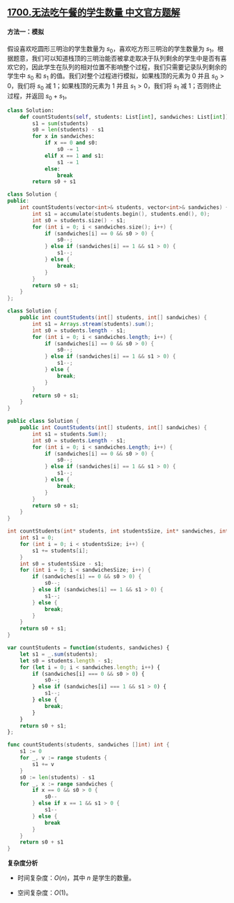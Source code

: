 ## [1700.无法吃午餐的学生数量 中文官方题解](https://leetcode.cn/problems/number-of-students-unable-to-eat-lunch/solutions/100000/wu-fa-chi-wu-can-de-xue-sheng-shu-liang-fv3f5)
#### 方法一：模拟

假设喜欢吃圆形三明治的学生数量为 $s_0$，喜欢吃方形三明治的学生数量为 $s_1$。根据题意，我们可以知道栈顶的三明治能否被拿走取决于队列剩余的学生中是否有喜欢它的，因此学生在队列的相对位置不影响整个过程，我们只需要记录队列剩余的学生中 $s_0$ 和 $s_1$ 的值。我们对整个过程进行模拟，如果栈顶的元素为 $0$ 并且 $s_0 \gt 0$，我们将 $s_0$ 减 $1$；如果栈顶的元素为 $1$ 并且 $s_1 \gt 0$，我们将 $s_1$ 减 $1$；否则终止过程，并返回 $s_0 + s_1$。

```Python [sol1-Python3]
class Solution:
    def countStudents(self, students: List[int], sandwiches: List[int]) -> int:
        s1 = sum(students)
        s0 = len(students) - s1
        for x in sandwiches:
            if x == 0 and s0:
                s0 -= 1
            elif x == 1 and s1:
                s1 -= 1
            else:
                break
        return s0 + s1
```

```C++ [sol1-C++]
class Solution {
public:
    int countStudents(vector<int>& students, vector<int>& sandwiches) {
        int s1 = accumulate(students.begin(), students.end(), 0);
        int s0 = students.size() - s1;
        for (int i = 0; i < sandwiches.size(); i++) {
            if (sandwiches[i] == 0 && s0 > 0) {
                s0--;
            } else if (sandwiches[i] == 1 && s1 > 0) {
                s1--;
            } else {
                break;
            }
        }
        return s0 + s1;
    }
};
```

```Java [sol1-Java]
class Solution {
    public int countStudents(int[] students, int[] sandwiches) {
        int s1 = Arrays.stream(students).sum();
        int s0 = students.length - s1;
        for (int i = 0; i < sandwiches.length; i++) {
            if (sandwiches[i] == 0 && s0 > 0) {
                s0--;
            } else if (sandwiches[i] == 1 && s1 > 0) {
                s1--;
            } else {
                break;
            }
        }
        return s0 + s1;
    }
}
```

```C# [sol1-C#]
public class Solution {
    public int CountStudents(int[] students, int[] sandwiches) {
        int s1 = students.Sum();
        int s0 = students.Length - s1;
        for (int i = 0; i < sandwiches.Length; i++) {
            if (sandwiches[i] == 0 && s0 > 0) {
                s0--;
            } else if (sandwiches[i] == 1 && s1 > 0) {
                s1--;
            } else {
                break;
            }
        }
        return s0 + s1;
    }
}
```

```C [sol1-C]
int countStudents(int* students, int studentsSize, int* sandwiches, int sandwichesSize) {
    int s1 = 0;
    for (int i = 0; i < studentsSize; i++) {
        s1 += students[i];
    }
    int s0 = studentsSize - s1;
    for (int i = 0; i < sandwichesSize; i++) {
        if (sandwiches[i] == 0 && s0 > 0) {
            s0--;
        } else if (sandwiches[i] == 1 && s1 > 0) {
            s1--;
        } else {
            break;
        }
    }
    return s0 + s1;
}
```

```JavaScript [sol1-JavaScript]
var countStudents = function(students, sandwiches) {
    let s1 = _.sum(students);
    let s0 = students.length - s1;
    for (let i = 0; i < sandwiches.length; i++) {
        if (sandwiches[i] === 0 && s0 > 0) {
            s0--;
        } else if (sandwiches[i] === 1 && s1 > 0) {
            s1--;
        } else {
            break;
        }
    }
    return s0 + s1;
};
```

```go [sol1-Golang]
func countStudents(students, sandwiches []int) int {
    s1 := 0
    for _, v := range students {
        s1 += v
    }
    s0 := len(students) - s1
    for _, x := range sandwiches {
        if x == 0 && s0 > 0 {
            s0--
        } else if x == 1 && s1 > 0 {
            s1--
        } else {
            break
        }
    }
    return s0 + s1
}
```

**复杂度分析**

+ 时间复杂度：$O(n)$，其中 $n$ 是学生的数量。

+ 空间复杂度：$O(1)$。